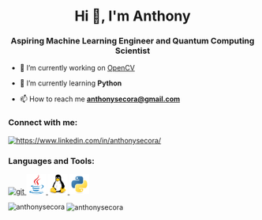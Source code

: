 <h1 align="center">Hi 👋, I'm Anthony</h1>
<h3 align="center">Aspiring Machine Learning Engineer and Quantum Computing Scientist</h3>

- 🔭 I’m currently working on [OpenCV](https://github.com/opencv)

- 🌱 I’m currently learning **Python**

- 📫 How to reach me **anthonysecora@gmail.com**

<h3 align="left">Connect with me:</h3>
<p align="left">
<a href="https://linkedin.com/in/https://www.linkedin.com/in/anthonysecora/" target="blank"><img align="center" src="https://cdn.jsdelivr.net/npm/simple-icons@3.0.1/icons/linkedin.svg" alt="https://www.linkedin.com/in/anthonysecora/" height="30" width="40" /></a>
</p>

<h3 align="left">Languages and Tools:</h3>
<p align="left"> <a href="https://git-scm.com/" target="_blank"> <img src="https://www.vectorlogo.zone/logos/git-scm/git-scm-icon.svg" alt="git" width="40" height="40"/> </a> <a href="https://www.java.com" target="_blank"> <img src="https://raw.githubusercontent.com/devicons/devicon/master/icons/java/java-original.svg" alt="java" width="40" height="40"/> </a> <a href="https://www.linux.org/" target="_blank"> <img src="https://raw.githubusercontent.com/devicons/devicon/master/icons/linux/linux-original.svg" alt="linux" width="40" height="40"/> </a> <a href="https://www.python.org" target="_blank"> <img src="https://raw.githubusercontent.com/devicons/devicon/master/icons/python/python-original.svg" alt="python" width="40" height="40"/> </a> </p>

<p><img align="left" src="https://github-readme-stats.vercel.app/api/top-langs?username=anthonysecora&show_icons=true&locale=en&layout=compact&theme=react" alt="anthonysecora" /></p>

<p>&nbsp;<img align="center" src="https://github-readme-stats.vercel.app/api?username=anthonysecora&show_icons=true&locale=en&theme=react" alt="anthonysecora" /></p>
